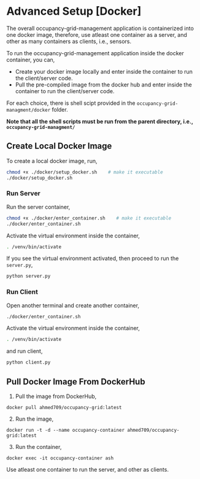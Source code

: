 # Advanced Setup [Docker]
The overall occupancy-grid-management application is containerized into one docker image, therefore, use atleast one container as a server, and other as many containers as clients, i.e., sensors.

To run the occupancy-grid-management application inside the docker container, you can,

- Create your docker image locally and enter inside the container to run the client/server code.
- Pull the pre-compiled image from the docker hub and enter inside the container to run the client/server code.

For each choice, there is shell scipt provided in the `occupancy-grid-managment/docker` folder.

**Note that all the shell scripts must be run from the parent directory, i.e., `occupancy-grid-managment/`**

## Create Local Docker Image
To create a local docker image, run,

```bash
chmod +x ./docker/setup_docker.sh    # make it executable
./docker/setup_docker.sh
```

### Run Server

Run the server container,

```bash
chmod +x ./docker/enter_container.sh    # make it executable
./docker/enter_container.sh
```

Activate the virtual environment inside the container,
```bash
. /venv/bin/activate
```

If you see the virtual environment activated, then proceed to run the `server.py`,

```bash
python server.py
```

### Run Client

Open another terminal and create another container,
```bash
./docker/enter_container.sh
```

Activate the virtual environment inside the container,
```bash
. /venv/bin/activate
```

and run client,

```bash
python client.py
```
## Pull Docker Image From DockerHub

1. Pull the image from DockerHub,

```
docker pull ahmed709/occupancy-grid:latest
```

2. Run the image,

```
docker run -t -d --name occupancy-container ahmed709/occupancy-grid:latest
```

3. Run the container,

```
docker exec -it occupancy-container ash
````

Use atleast one container to run the server, and other as clients.
